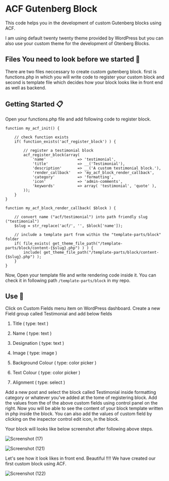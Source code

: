 # ACF Gutenberg Block 

This code helps you in the development of custom Gutenberg blocks using ACF.
  
I am using default twenty twenty theme provided by WordPress but you can also use your custom theme for the development of Gtenberg Blocks.
 
## Files You need to look before we started 🚪
There are two files neccessary to create custom gutenberg block. first is functions.php in which you will write code to register your custom block and second is template file which decides how your block looks like in front end as well as backend.
 
## Getting Started 📋
Open your functions.php file and add following code to register block.
```add_action('acf/init', 'my_acf_init');
function my_acf_init() {
	
	// check function exists
	if( function_exists('acf_register_block') ) {
		
		// register a testimonial block
		acf_register_block(array(
			'name'				=> 'testimonial',
			'title'				=> __('Testimonial'),
			'description'		=> __('A custom testimonial block.'),
			'render_callback'	=> 'my_acf_block_render_callback',
			'category'			=> 'formatting',
			'icon'				=> 'admin-comments',
			'keywords'			=> array( 'testimonial', 'quote' ),
		));
	}
}

function my_acf_block_render_callback( $block ) {
	
	// convert name ("acf/testimonial") into path friendly slug ("testimonial")
	$slug = str_replace('acf/', '', $block['name']);
	
	// include a template part from within the "template-parts/block" folder
	if( file_exists( get_theme_file_path("/template-parts/block/content-{$slug}.php") ) ) {
		include( get_theme_file_path("/template-parts/block/content-{$slug}.php") );
	}
}
```
Now, Open your template file and write rendering code inside it. You can check it in following path `/template-parts/block` in my repo.

## Use 🎿
Click on Custom Fields menu item on WordPress dashboard.
Create a new Field group called Testimonial and add below fields
1. Title ( type: text )

2. Name ( type: text )

3. Designation ( type: text )

4. Image ( type: image )

5. Background Colour ( type: color picker )

6. Text Colour ( type: color picker )

7. Alignment ( type: select )

Add a new post and select the block called Testimonial inside formatting category or whatever you've added at the tome of registering block. Add the values from the of the above custom fields using control panel on the right.
Now you will be able to see the content of your block template written in php inside the block. 
You can also add the values of custom field by clicking on the inspector control edit icon, in the block.

Your block will looks like below screenshot after following above steps.

![Screenshot (17)](https://user-images.githubusercontent.com/46484569/77251373-f96e0f80-6c73-11ea-803a-01857f86d0d0.png)

![Screenshot (121)](https://user-images.githubusercontent.com/46484569/77251285-82d11200-6c73-11ea-8317-81c5e361f8d5.png)

Let's see how it look likes in front end. Beautiful !!!! We have created our first custom block using ACF.

![Screenshot (122)](https://user-images.githubusercontent.com/46484569/77251246-56b59100-6c73-11ea-822b-3d193d8385fd.png)

